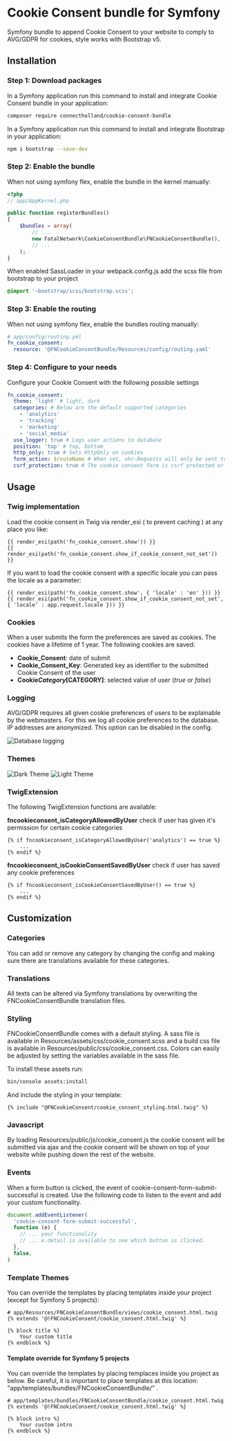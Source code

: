 # Cookie Consent bundle for Symfony

Symfony bundle to append Cookie Consent to your website to comply to AVG/GDPR for cookies, style works with Bootstrap v5.

## Installation

### Step 1: Download packages

In a Symfony application run this command to install and integrate Cookie Consent bundle in your application:

```bash
composer require connectholland/cookie-consent-bundle
```

In a Symfony application run this command to install and integrate Bootstrap in your application:

```bash
npm i bootstrap --save-dev
```

### Step 2: Enable the bundle

When not using symfony flex, enable the bundle in the kernel manually:

```php
<?php
// app/AppKernel.php

public function registerBundles()
{
    $bundles = array(
        // ...
        new FatalNetwork\CookieConsentBundle\FNCookieConsentBundle(),
        // ...
    );
}
```

When enabled SassLoader in your webpack.config.js add the scss file from bootstrap to your project

```scss
@import '~bootstrap/scss/bootstrap.scss';
```

### Step 3: Enable the routing

When not using symfony flex, enable the bundles routing manually:

```yaml
# app/config/routing.yml
fn_cookie_consent:
  resource: '@FNCookieConsentBundle/Resources/config/routing.yaml'
```

### Step 4: Configure to your needs

Configure your Cookie Consent with the following possible settings

```yaml
fn_cookie_consent:
  theme: 'light' # light, dark
  categories: # Below are the default supported categories
    - 'analytics'
    - 'tracking'
    - 'marketing'
    - 'social_media'
  use_logger: true # Logs user actions to database
  position: 'top' # top, bottom
  http_only: true # Sets HttpOnly on cookies
  form_action: $routeName # When set, xhr-Requests will only be sent to this route. Take care of having the route available.
  csrf_protection: true # The cookie consent form is csrf protected or not
```

## Usage

### Twig implementation

Load the cookie consent in Twig via render_esi ( to prevent caching ) at any place you like:

```twig
{{ render_esi(path('fn_cookie_consent.show')) }}
{{ render_esi(path('fn_cookie_consent.show_if_cookie_consent_not_set')) }}
```

If you want to load the cookie consent with a specific locale you can pass the locale as a parameter:

```twig
{{ render_esi(path('fn_cookie_consent.show', { 'locale' : 'en' })) }}
{{ render_esi(path('fn_cookie_consent.show_if_cookie_consent_not_set', { 'locale' : app.request.locale })) }}
```

### Cookies

When a user submits the form the preferences are saved as cookies. The cookies have a lifetime of 1 year. The following cookies are saved:

- **Cookie_Consent**: date of submit
- **Cookie_Consent_Key**: Generated key as identifier to the submitted Cookie Consent of the user
- **Cookie*Category*[CATEGORY]**: selected value of user (_true_ or _false_)

### Logging

AVG/GDPR requires all given cookie preferences of users to be explainable by the webmasters. For this we log all cookie preferences to the database. IP addresses are anonymized. This option can be disabled in the config.

![Database logging](https://raw.githubusercontent.com/ConnectHolland/cookie-consent-bundle/master/Resources/doc/log.png)

### Themes

![Dark Theme](https://raw.githubusercontent.com/ConnectHolland/cookie-consent-bundle/master/Resources/doc/dark_theme.png)
![Light Theme](https://raw.githubusercontent.com/ConnectHolland/cookie-consent-bundle/master/Resources/doc/light_theme.png)

### TwigExtension

The following TwigExtension functions are available:

**fncookieconsent_isCategoryAllowedByUser**
check if user has given it's permission for certain cookie categories

```twig
{% if fncookieconsent_isCategoryAllowedByUser('analytics') == true %}
    ...
{% endif %}
```

**fncookieconsent_isCookieConsentSavedByUser**
check if user has saved any cookie preferences

```twig
{% if fncookieconsent_isCookieConsentSavedByUser() == true %}
    ...
{% endif %}
```

## Customization

### Categories

You can add or remove any category by changing the config and making sure there are translations available for these categories.

### Translations

All texts can be altered via Symfony translations by overwriting the FNCookieConsentBundle translation files.

### Styling

FNCookieConsentBundle comes with a default styling. A sass file is available in Resources/assets/css/cookie_consent.scss and a build css file is available in Resources/public/css/cookie_consent.css. Colors can easily be adjusted by setting the variables available in the sass file.

To install these assets run:

```bash
bin/console assets:install
```

And include the styling in your template:

```twig
{% include "@FNCookieConsent/cookie_consent_styling.html.twig" %}
```

### Javascript

By loading Resources/public/js/cookie_consent.js the cookie consent will be submitted via ajax and the cookie consent will be shown on top of your website while pushing down the rest of the website.

### Events

When a form button is clicked, the event of cookie-consent-form-submit-successful is created. Use the following code to listen to the event and add your custom functionality.

```javascript
document.addEventListener(
  'cookie-consent-form-submit-successful',
  function (e) {
    // ... your functionality
    // ... e.detail is available to see which button is clicked.
  },
  false,
)
```

### Template Themes

You can override the templates by placing templates inside your project (except for Symfony 5 projects):

```twig
# app/Resources/FNCookieConsentBundle/views/cookie_consent.html.twig
{% extends '@!FNCookieConsent/cookie_consent.html.twig' %}

{% block title %}
    Your custom title
{% endblock %}
```

#### Template override for Symfony 5 projects

You can override the templates by placing templaces inside you project as below. Be careful, it is important to place templates at this location: "app/templates/bundles/FNCookieConsentBundle/" .

```twig
# app/templates/bundles/FNCookieConsentBundle/cookie_consent.html.twig
{% extends '@!FNCookieConsent/cookie_consent.html.twig' %}

{% block intro %}
    Your custom intro
{% endblock %}
```

